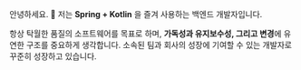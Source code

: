 안녕하세요. 👋
저는 **Spring + Kotlin** 을 즐겨 사용하는 백엔드 개발자입니다.

항상 탁월한 품질의 소프트웨어를 목표로 하며, **가독성과 유지보수성, 그리고 변경**에 유연한 구조를 중요하게 생각합니다.
소속된 팀과 회사의 성장에 기여할 수 있는 개발자로 꾸준히 성장하고 있습니다.
